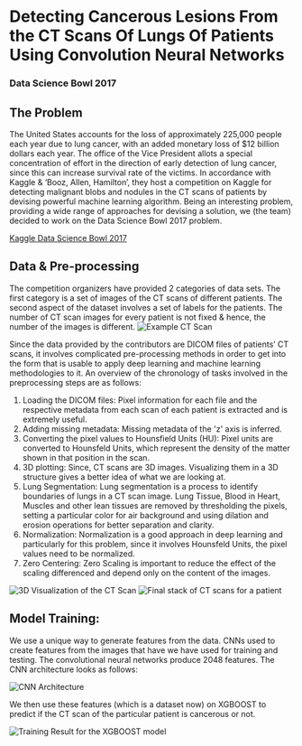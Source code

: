 # Detecting Cancerous Lesions From the CT Scans Of Lungs Of Patients Using Convolution Neural Networks
### Data Science Bowl 2017

## The Problem
The United States accounts for the loss of approximately 225,000 people each year due to lung cancer, with an added monetary loss of $12 billion dollars each year. The office of the Vice President allots a special concentration of effort in the direction of early detection of lung cancer, since this can increase survival rate of the victims. In accordance with Kaggle & ‘Booz, Allen, Hamilton’, they host a competition on Kaggle for detecting malignant blobs and nodules in the CT scans of patients by devising powerful machine learning algorithm. Being an interesting problem, providing a wide range of approaches for devising a solution, we (the team) decided to work on the Data Science Bowl 2017 problem.

[Kaggle Data Science Bowl 2017](https://www.kaggle.com/c/data-science-bowl-2017)

## Data & Pre-processing
The competition organizers have provided 2 categories of data sets. The first category is a set of images of the CT scans
of different patients. The second aspect of the dataset involves a set of labels for the patients. The number of CT scan images
for every patient is not fixed & hence, the number of the images is different.
![Example CT Scan](images/img_0017_i.png)

Since the data provided by the contributors are DICOM files of patients’ CT scans, it involves complicated pre-processing methods in order to get into the form that is usable to apply deep learning and machine learning methodologies to it.
An overview of the chronology of tasks involved in the preprocessing steps are as follows:
 1. Loading the DICOM files: Pixel information for each file and the respective metadata from each scan of each patient is extracted and is extremely useful.
 2. Adding missing metadata: Missing metadata of the 'z' axis is inferred.
 3. Converting the pixel values to Hounsfield Units (HU): Pixel units are converted to Hounsfeld Units, which represent the density of the matter shown in that position in the scan.
 4. 3D plotting: Since, CT scans are 3D images. Visualizing them in a 3D structure gives a better idea of what we are looking at.
 5. Lung Segmentation: Lung segmentation is a process to identify boundaries of lungs in a CT scan image. Lung Tissue, Blood in Heart, Muscles and other lean tissues are removed by thresholding the pixels, setting a particular color for air background and using dilation and erosion operations for better separation and clarity.
 6. Normalization: Normalization is a good approach in deep learning and particularly for this problem, since it involves Hounsfeld Units, the pixel values need to be normalized.
 7. Zero Centering: Zero Scaling is important to reduce the effect of the scaling differenced and depend only on the content of the images.
 
 ![3D Visualization of the CT Scan](images/lung1_3dplot.png)
 ![Final stack of CT scans for a patient](images/slicesCapture.PNG)
 
## Model Training:
We use a unique way to generate features from the data. CNNs used to create features from the images that have we have used for training and testing. The convolutional neural networks produce 2048 features. The CNN architecture looks as follows:

![CNN Architecture](images/model.png)
 
We then use these features (which is a dataset now) on XGBOOST to predict if the CT scan of the particular patient is cancerous or not.

![Training Result for the XGBOOST model](images/validation.png)

